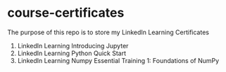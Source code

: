 # course-certificates

The purpose of this repo is to store my LinkedIn Learning Certificates

  1. LinkedIn Learning Introducing Jupyter
  2. LinkedIn Learning Python Quick Start
  3. LinkedIn Learning Numpy Essential Training 1: Foundations of NumPy
